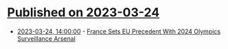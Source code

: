 # [Published on 2023-03-24](index.md)

* [2023-03-24, 14:00:00](https://yro.slashdot.org/story/23/03/24/1359259/france-sets-eu-precedent-with-2024-olympics-surveillance-arsenal?utm_source=rss1.0mainlinkanon&utm_medium=feed) - [France Sets EU Precedent With 2024 Olympics Surveillance Arsenal](https://yro.slashdot.org/story/23/03/24/1359259/france-sets-eu-precedent-with-2024-olympics-surveillance-arsenal?utm_source=rss1.0mainlinkanon&utm_medium=feed)
